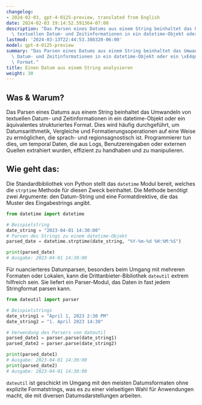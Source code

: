 ```yaml
---
changelog:
- 2024-02-03, gpt-4-0125-preview, translated from English
date: 2024-02-03 19:14:52.591364-07:00
description: "Das Parsen eines Datums aus einem String beinhaltet das Umwandeln von\
  \ textuellen Datum- und Zeitinformationen in ein datetime-Objekt oder ein \xE4quivalentes\u2026"
lastmod: '2024-03-13T22:44:53.388320-06:00'
model: gpt-4-0125-preview
summary: "Das Parsen eines Datums aus einem String beinhaltet das Umwandeln von textuellen\
  \ Datum- und Zeitinformationen in ein datetime-Objekt oder ein \xE4quivalentes strukturiertes\
  \ Format."
title: Einen Datum aus einem String analysieren
weight: 30
---
```


## Was & Warum?
Das Parsen eines Datums aus einem String beinhaltet das Umwandeln von textuellen Datum- und Zeitinformationen in ein datetime-Objekt oder ein äquivalentes strukturiertes Format. Dies wird häufig durchgeführt, um Datumsarithmetik, Vergleiche und Formatierungsoperationen auf eine Weise zu ermöglichen, die sprach- und regionsagnostisch ist. Programmierer tun dies, um temporal Daten, die aus Logs, Benutzereingaben oder externen Quellen extrahiert wurden, effizient zu handhaben und zu manipulieren.

## Wie geht das:
Die Standardbibliothek von Python stellt das `datetime` Modul bereit, welches die `strptime` Methode für diesen Zweck beinhaltet. Die Methode benötigt zwei Argumente: den Datum-String und eine Formatdirektive, die das Muster des Eingabestrings angibt.

```python
from datetime import datetime

# Beispielstring
date_string = "2023-04-01 14:30:00"
# Parsen des Strings zu einem datetime-Objekt
parsed_date = datetime.strptime(date_string, "%Y-%m-%d %H:%M:%S")

print(parsed_date)
# Ausgabe: 2023-04-01 14:30:00
```

Für nuancierteres Datumparsen, besonders beim Umgang mit mehreren Formaten oder Lokalen, kann die Drittanbieter-Bibliothek `dateutil` extrem hilfreich sein. Sie liefert ein Parser-Modul, das Daten in fast jedem Stringformat parsen kann.

```python
from dateutil import parser

# Beispielstrings
date_string1 = "April 1, 2023 2:30 PM"
date_string2 = "1. April 2023 14:30"

# Verwendung des Parsers von dateutil
parsed_date1 = parser.parse(date_string1)
parsed_date2 = parser.parse(date_string2)

print(parsed_date1)
# Ausgabe: 2023-04-01 14:30:00
print(parsed_date2)
# Ausgabe: 2023-04-01 14:30:00
```

`dateutil` ist geschickt im Umgang mit den meisten Datumsformaten ohne explizite Formatstrings, was es zu einer vielseitigen Wahl für Anwendungen macht, die mit diversen Datumsdarstellungen arbeiten.
